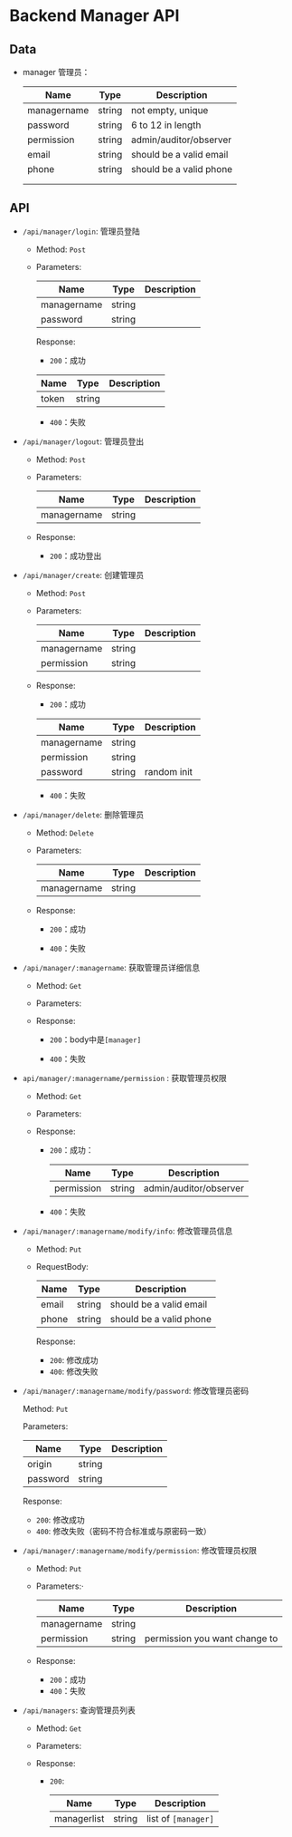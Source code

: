 # Backend Manager API

## Data

- manager 管理员：

  | Name        | Type   | Description             |
  | ----------- | ------ | ----------------------- |
  | managername | string | not empty, unique       |
  | password    | string | 6 to 12 in length       |
  | permission  | string | admin/auditor/observer  |
  | email       | string | should be a valid email |
  | phone       | string | should be a valid phone |
  |             |        |                         |
  |             |        |                         |

  

## API

- `/api/manager/login`: 管理员登陆

  - Method: `Post`

  - Parameters:

    | Name        | Type   | Description |
    | ----------- | ------ | ----------- |
    | managername | string |             |
    | password    | string |             |

    Response:

    - `200`：成功

    | Name  | Type   | Description |
    | ----- | ------ | ----------- |
    | token | string |             |

    - `400`：失败

- `/api/manager/logout`: 管理员登出

  - Method: `Post`

  - Parameters:

    | Name        | Type   | Description |
    | ----------- | ------ | ----------- |
    | managername | string |             |

  - Response:

    - `200`：成功登出

- `/api/manager/create`: 创建管理员

  - Method: `Post`

  - Parameters:

    | Name        | Type   | Description |
    | ----------- | ------ | ----------- |
    | managername | string |             |
    | permission  | string |             |

  - Response:

    - `200`：成功

    | Name        | Type   | Description |
    | ----------- | ------ | ----------- |
    | managername | string |             |
    | permission  | string |             |
    | password    | string | random init |

    - `400`：失败

- `/api/manager/delete`: 删除管理员

  - Method: `Delete`

  - Parameters:

    | Name        | Type   | Description |
    | ----------- | ------ | ----------- |
    | managername | string |             |

  - Response:

    - `200`：成功

    - `400`：失败

- `/api/manager/:managername`: 获取管理员详细信息

  - Method: `Get`

  - Parameters:

  - Response:

    - `200`：body中是`[manager]`

    - `400`：失败

- `api/manager/:managername/permission` : 获取管理员权限

  - Method: `Get`

  - Parameters:

  - Response:

    - `200`：成功：

      | Name       | Type   | Description            |
      | ---------- | ------ | ---------------------- |
      | permission | string | admin/auditor/observer |

    - `400`：失败

- `/api/manager/:managername/modify/info`: 修改管理员信息

  - Method: `Put`

  - RequestBody:

    | Name  | Type   | Description             |
    | ----- | ------ | ----------------------- |
    | email | string | should be a valid email |
    | phone | string | should be a valid phone |

    Response:

    - `200`: 修改成功
    - `400`: 修改失败

- `/api/manager/:managername/modify/password`: 修改管理员密码

  Method: `Put`

  Parameters:

  | Name     | Type   | Description |
  | -------- | ------ | ----------- |
  | origin   | string |             |
  | password | string |             |

  Response:

  - `200`: 修改成功
  - `400`: 修改失败（密码不符合标准或与原密码一致）

- `/api/manager/:managername/modify/permission`: 修改管理员权限

  - Method: `Put`

  - Parameters:·

    | Name        | Type   | Description                   |
    | ----------- | ------ | ----------------------------- |
    | managername | string |                               |
    | permission  | string | permission you want change to |

  - Response:

    - `200`：成功
    - `400`：失败

- `/api/managers`: 查询管理员列表

  - Method: `Get`

  - Parameters:

  - Response:

    - `200`:

      | Name        | Type   | Description         |
      | ----------- | ------ | ------------------- |
      | managerlist | string | list of `[manager]` |